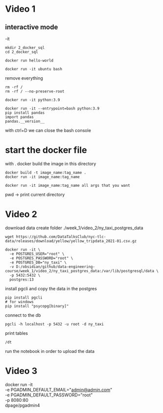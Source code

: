 

# Video 1

## interactive mode
-it 

```
mkdir 2_docker_sql
cd 2_docker_sql

docker run hello-world

docker run -it ubuntu bash
```

remove everything

```
rm -rf /
rm -rf / --no-preserve-root
```

```
docker run -it python:3.9
```


```
docker run -it --entrypoint=bash python:3.9
pip install pandas
import pandas
pandas.__version__
```

with ctrl+D we can close the bash console

# start the docker file

with . docker build the image in this directory

```
docker build -t image_name:tag_name .
docker run -it image_name:tag_name

docker run -it image_name:tag_name all args that you want

```
pwd -> print current directory


# Video 2

download data 
create folder ./week_1/video_2/ny_taxi_postgres_data
```
wget https://github.com/DataTalksClub/nyc-tlc-data/releases/download/yellow/yellow_tripdata_2021-01.csv.gz 
```
```
docker run -it \
  -e POSTGRES_USER="root" \
  -e POSTGRES_PASSWORD="root" \
  -e POSTGRES_DB="ny_taxi" \
  -v D:/obsidian/github/data-engineering-course/week_1/video_2/ny_taxi_postgres_data:/var/lib/postgresql/data \
  -p 5432:5432 \
  postgres:13
```

install pgcli and copy the data in the postgres
```
pip install pgcli
# for windows
pip install "psycopg[binary]"
```

connect to the db
```
pgcli -h localhost -p 5432 -u root -d ny_taxi
```

print tables
```
/dt
```

run the notebook in order to upload the data

# Video 3

docker run -it \
  -e PGADMIN_DEFAULT_EMAIL="admin@admin.com" \
  -e PGADMIN_DEFAULT_PASSWORD="root" \
  -p 8080:80 \
  dpage/pgadmin4